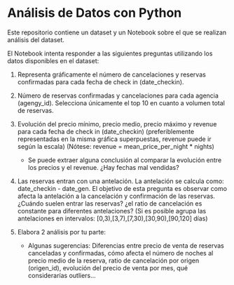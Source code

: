 # Análisis de Datos con Python

Este repositorio contiene un dataset y un Notebook sobre el que se realizan análisis del dataset.

El Notebook intenta responder a las siguientes preguntas utilizando los datos disponibles en el dataset:

1. Representa gráficamente el número de cancelaciones y reservas confirmadas para cada fecha de check in (date_checkin).

2. Número de reservas confirmadas y cancelaciones para cada agencia (agengy_id). Selecciona únicamente el top 10 en cuanto a volumen total de reservas.

3. Evolución del precio mínimo, precio medio, precio máximo y revenue para cada fecha de check in (date_checkin) (preferiblemente representadas en la misma gráfica superpuestas, revenue puede ir según la escala) (Nótese: revenue = mean_price_per_night * nights)
    - Se puede extraer alguna conclusión al comparar la evolución entre los precios y el revenue. ¿Hay fechas mal vendidas?

4. Las reservas entran con una antelación. La antelación se calcula como: date_checkin - date_gen. El objetivo de esta pregunta es observar como afecta la antelación a la cancelación y confirmación de las reservas. ¿Cuándo suelen entrar las reservas? ¿el ratio de cancelación es constante para diferentes antelaciones? (Si es posible agrupa las antelaciones en intervalos: [0,3),[3,7),[7,30),[30,90),[90,120] días)

5. Elabora 2 análisis por tu parte:
    - Algunas sugerencias: Diferencias entre precio de venta de reservas canceladas y confirmadas, cómo afecta el número de noches al precio medio de la reserva, ratio de cancelación por origen (origen_id), evolución del precio de venta por mes, qué considerarías outliers...